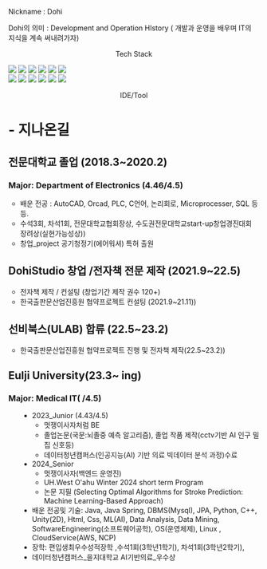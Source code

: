 Nickname : Dohi

Dohi의 의미 : Development and Operation HIstory ( 개발과 운영을 배우며 IT의 지식을 계속 써내려가자)


<div ><p style="text-align: center;">Tech Stack </p></div>
<div>
<img src="https://img.shields.io/badge/springboot-E4405F?style=flat-square&logo=springboot&logoColor=white"/>
<img src="https://img.shields.io/badge/Linux-FCC624?style=for-the-badge&logo=linux&logoColor=black/">
<img src="https://img.shields.io/badge/CSS-239120?&style=for-the-badge&logo=css3&logoColor=white/">
<img src="https://img.shields.io/badge/HTML-239120?style=for-the-badge&logo=html5&logoColor=white/">
<img src="https://img.shields.io/badge/Python-3776AB?style=for-the-badge&logo=python&logoColor=white/">
<img src="https://img.shields.io/badge/C%23-239120?style=for-the-badge&logo=c-sharp&logoColor=white/">
</div><div>
<img src="https://img.shields.io/badge/JavaScript-F7DF1E?style=for-the-badge&logo=JavaScript&logoColor=white/">
<img src="https://img.shields.io/badge/Java-ED8B00?style=for-the-badge&logo=openjdk&logoColor=white/">
<img src="https://img.shields.io/badge/Spring-6DB33F?style=for-the-badge&logo=spring&logoColor=white/">
<img src="https://img.shields.io/badge/MySQL-00000F?style=for-the-badge&logo=mysql&logoColor=white/">
<img src="https://img.shields.io/badge/Eclipse-2C2255?style=for-the-badge&logo=eclipse&logoColor=white/">
<img src="https://img.shields.io/badge/IntelliJ_IDEA-000000.svg?style=for-the-badge&logo=intellij-idea&logoColor=white/">
</div>
<div ><p style="text-align: center;">IDE/Tool </p></div>



<div>

  
<h1>- 지나온길</h1>
<h2>전문대학교 졸업 (2018.3~2020.2)</h2>
<h3>Major: Department of Electronics (4.46/4.5)</h3>
<ul style="list-style-type: circle;" data-ke-list-type="circle">
<li>배운 전공 : AutoCAD, Orcad, PLC, C언어, 논리회로, Microprocesser, SQL 등등.</li>
<li>수석3회, 차석1회, 전문대학교협회장상, 수도권전문대학교start-up창업경진대회 장려상(실현가능성상))</li>
<li>창업_project 공기청정기(에어워셔) 특허 출원</li>
</ul>
<h2>DohiStudio 창업 /전자책 전문 제작 (2021.9~22.5)</h2>
<ul style="list-style-type: circle;" data-ke-list-type="circle">
<li>전자책 제작 / 컨설팅 (창업기간 제작 권수 120+)</li>
<li>한국출판문산업진흥원 협약프로젝트 컨설팅 (2021.9~21.11))</li>
</ul>

<h2>선비북스(ULAB) 합류 (22.5~23.2)</h2>
<ul style="list-style-type: circle;" data-ke-list-type="circle">
<li>한국출판문산업진흥원 협약프로젝트 진행 및 전자책 제작(22.5~23.2))</li>
</ul>

<div class="Eulji_Info">
<h2>Eulji University(23.3~ ing)</h2>
<h3>Major: Medical IT(  /4.5)</h3>
<ul style="list-style-type: disc;" data-ke-list-type="disc">
  <ul style="list-style-type: disc;" data-ke-list-type="disc">
    <li>2023_Junior (4.43/4.5)
      <ul style="list-style-type: circle;" data-ke-list-type="circle">
        <li>멋쟁이사자처럼 BE </li>
        <li>졸업논문(국문:뇌졸중 예측 알고리즘), 졸업 작품 제작(cctv기반 AI 인구 밀집 신호등)</li>
        <li>데이터청년캠퍼스(<span style="color: #242424; text-align: left;">인공지능(AI) 기반 의료<span>&nbsp;</span></span><span style="list-style-type: none; color: #242424; text-align: left;"><a style="list-style-type: none; color: #222222;">빅데이터</a></span><span style="color: #242424; text-align: left;"><span>&nbsp;</span>분석 과정)수료</span></li>
      </ul>
    </li>
      <li>2024_Senior
        <ul style="list-style-type: circle;" data-ke-list-type="circle">
          <li>멋쟁이사자(백엔드 운영진)</li>
          <li>UH.West O'ahu Winter 2024 short term Program</li>
          <li>논문 지필 (Selecting Optimal Algorithms for Stroke Prediction: Machine Learning-Based Approach)</li>
        </ul>
      </li>
      <li>배운 전공및 기술: Java, Java Spring, DBMS(Mysql), JPA, Python, C++, Unity(2D), Html, Css, ML(AI), Data Analysis, Data Mining, SoftwareEngineering(소프트웨어공학), OS(운영체제), Linux , CloudService(AWS, NCP)</li>
      <li>장학: 편입생최우수성적장학 ,수석1회(3학년1학기), 차석1회(3학년2학기),</li>
      <li>데이터청년캠퍼스_을지대학교 AI기반의료_우수상</li>
  </ul>
</ul>
</div>


</div>

